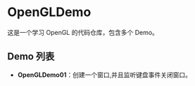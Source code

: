 # OpenGLDemo

这是一个学习 OpenGL 的代码仓库，包含多个 Demo。

## Demo 列表

- **OpenGLDemo01**：创建一个窗口,并且监听键盘事件关闭窗口。


